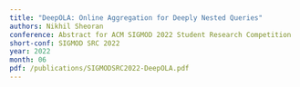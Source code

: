```yaml
---
title: "DeepOLA: Online Aggregation for Deeply Nested Queries"
authors: Nikhil Sheoran
conference: Abstract for ACM SIGMOD 2022 Student Research Competition
short-conf: SIGMOD SRC 2022
year: 2022
month: 06
pdf: /publications/SIGMODSRC2022-DeepOLA.pdf
---
```

